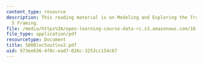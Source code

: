 ```yaml
---
content_type: resource
description: This reading material is on Modeling and Exploring the Tradespace Week
  5 Framing.
file: /media/https%3A/open-learning-course-data-rc.s3.amazonaws.com/16-892j-space-system-architecture-and-design-fall-2004/973ee6364f8cead7026c3253cc154c67_5000lec5outlnv2.pdf
file_type: application/pdf
resourcetype: Document
title: 5000lec5outlnv2.pdf
uid: 973ee636-4f8c-ead7-026c-3253cc154c67
---
```

